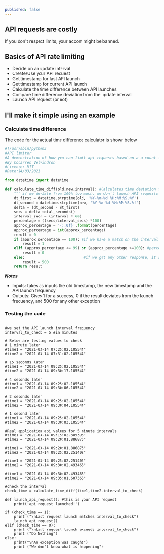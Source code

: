 ```yaml
---
published: false
---
```

## API requests are costly

If you don't respect limits, your accont might be banned.

## Basics of API rate limiting
- Decide on an update interval
- Create/Use your API request
- Get timestamp for last API launch
- Get timestamp for current API launch
- Calculate the time difference between API launches
- Compare time difference deviation from the update interval
- Launch API request (or not)

## I'll make it simple using an example
### Calculate time difference
The code for the actual time difference calculator is shown below

```python
#!/usr/sbin/python3
#API limiter
#A demonstration of how you can limit api requests based on a a count in minutes
#By Codarren Velvindron
#License: MIT
#Date:14/03/2021

from datetime import datetime

def calculate_time_diff(old,new,interval): #Calculates time deviation from interval
    """ if we deviate from 100% too much, we don't launch API requests """
    dt_first = datetime.strptime(old, '%Y-%m-%d %H:%M:%S.%f')
    dt_second = datetime.strptime(new, '%Y-%m-%d %H:%M:%S.%f')
    delta = (dt_second - dt_first)
    secs = delta.total_seconds()
    interval_secs = (interval * 60)
    percentage = ((secs/interval_secs) *100)
    approx_percentage = '{:.0f}'.format(percentage)
    approx_percentage = int(approx_percentage)
    result = 0
    if (approx_percentage == 100): #if we have a match on the interval specified, return 1
        result = 1
    elif (approx_percentage <= 99) or (approx_percentage >=100): #percentage can be modified to accept delays
        result = 0
    else:                           #if we got any other response, it's considered as an exception
        result = 500 
    return result
```

***Notes***
- Inputs: takes as inputs the old timestamp, the new timestamp and the API launch frequency
- Outputs: Gives 1 for a success, 0 if the result deviates from the launch frequency, and 500 for any other exception

### Testing the code
```

#we set the API launch interval frequency
interval_to_check = 5 #in minutes

# Below are testing values to check
# 1 minute later
#time1 = "2021-03-14 07:25:02.105544"
#time2 = "2021-03-14 07:31:02.105544"

# 15 seconds later
#time1 = "2021-03-14 09:25:02.105544"
#time2 = "2021-03-14 09:30:17.105544"

# 4 seconds later
#time1 = "2021-03-14 09:25:02.105544"
#time2 = "2021-03-14 09:30:06.105544"

# 2 seconds later
#time1 = "2021-03-14 09:25:02.105544"
#time2 = "2021-03-14 09:30:04.105544"

# 1 second later
#time1 = "2021-03-14 09:25:02.105544"
#time2 = "2021-03-14 09:30:03.105544"

#Real application api values for 5 minute intervals
#time1 = "2021-03-14 09:15:02.385396"
#time2 = "2021-03-14 09:20:01.886873"

#time1 = "2021-03-14 09:20:01.886873"
#time2 = "2021-03-14 09:25:02.251402"

#time1 = "2021-03-14 09:25:02.251402"
#time2 = "2021-03-14 09:30:02.493466"

#time1 = "2021-03-14 09:30:02.493466"
#time2 = "2021-03-14 09:35:01.607366"

#check the interval
check_time = calculate_time_diff(time1,time2,interval_to_check)

def launch_api_request(): #this is your API request
    print('api_request_launched!')

if (check_time == 1):
    print ("\nLast request launch matches interval_to_check")
    launch_api_request()
elif (check_time == 0):
    print ("\nLast request launch exceeds interval_to_check")
    print ("Do Nothing")
else:
    print("\nAn exception was caught")
    print ("We don't know what is happening")
```